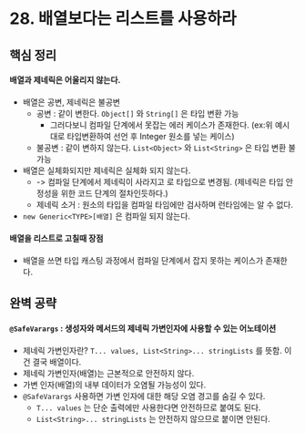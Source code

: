# 28. 배열보다는 리스트를 사용하라

## 핵심 정리
#### 배열과 제네릭은 어울리지 않는다.
 * 배열은 공변, 제네릭은 불공변
    * 공변 : 같이 변한다. `Object[]` 와 `String[]` 은 타입 변환 가능
       * 그러다보니 컴파일 단계에서 못잡는 에러 케이스가 존재한다. (ex:위 예시대로 타입변환하여 선언 후 Integer 원소를 넣는 케이스)
    * 불공변 : 같이 변하지 않는다. `List<Object>` 와 `List<String>` 은 타입 변환 불가능 
 * 배열은 실체화되지만 제네릭은 실체화 되지 않는다.
    * -> 컴파일 단계에서 제네릭이 사라지고 로 타입으로 변경됨. (제네릭은 타입 안정성을 위한 코드 단계의 절차인듯하다.)
    * 제네릭 소거 : 원소의 타입을 컴파일 타임에만 검사하며 런타임에는 알 수 없다.
 * `new Generic<TYPE>[배열]` 은 컴파일 되지 않는다.
 
#### 배열을 리스트로 고칠때 장점
 * 배열을 쓰면 타입 캐스팅 과정에서 컴파일 단계에서 잡지 못하는 케이스가 존재한다.

## 완벽 공략
#### `@SafeVarargs` : 생성자와 메서드의 제네릭 가변인자에 사용할 수 있는 어노테이션
 * 제네릭 가변인자란? `T... values, List<String>... stringLists` 를 뜻함. 이건 결국 배열이다.
 * 제네릭 가변인자(배열)는 근본적으로 안전하지 않다.
 * 가변 인자(배열)의 내부 데이터가 오염될 가능성이 있다.
 * `@SafeVarargs` 사용하면 가변 인자에 대한 해당 오염 경고를 숨길 수 있다.
    * `T... values` 는 단순 출력에만 사용한다면 안전하므로 붙여도 된다.
    * `List<String>... stringLists` 는 안전하지 않으므로 붙이면 안된다.
